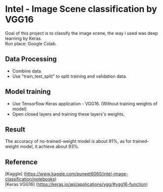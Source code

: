 # Intel - Image Scene classification by VGG16
Goal of this project is to classify the image scene, the way i used was deep learning by Keras.</br>
Run place: Google Colab.

## Data Processing
* Combine data.
* Use "train_test_split" to split training and validation data.

## Model training
* Use Tensorflow Keras application - VGG16. (Without training weights of model)
* Open closed layers and training these layers's weights.

## Result
The accuracy of no-trained-weight model is about 91%, as for trained-weight model, it achieve about 93%.

## Reference
[Kaggle] (https://www.kaggle.com/puneet6060/intel-image-classification/notebooks)</br>
[Keras VGG16] (https://keras.io/api/applications/vgg/#vgg16-function)
